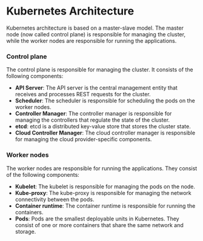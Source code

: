 # Kubernetes Architecture

Kubernetes architecture is based on a master-slave model. The master node (now called control plane) is responsible for managing the cluster, while the worker nodes are responsible for running the applications.

### Control plane

The control plane is responsible for managing the cluster. It consists of the following components:

- **API Server**: The API server is the central management entity that receives and processes REST requests for the cluster.
- **Scheduler**: The scheduler is responsible for scheduling the pods on the worker nodes.
- **Controller Manager**: The controller manager is responsible for managing the controllers that regulate the state of the cluster.
- **etcd**: etcd is a distributed key-value store that stores the cluster state.
- **Cloud Controller Manager**: The cloud controller manager is responsible for managing the cloud provider-specific components.

### Worker nodes

The worker nodes are responsible for running the applications. They consist of the following components:

- **Kubelet**: The kubelet is responsible for managing the pods on the node.
- **Kube-proxy**: The kube-proxy is responsible for managing the network connectivity between the pods.
- **Container runtime**: The container runtime is responsible for running the containers.
- **Pods**: Pods are the smallest deployable units in Kubernetes. They consist of one or more containers that share the same network and storage.